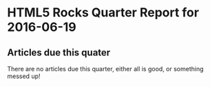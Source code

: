 HTML5 Rocks Quarter Report for 2016-06-19
=========================================

Articles due this quater
------------------------

There are no articles due this quarter, either all is good, or something messed up!

